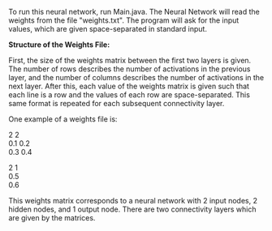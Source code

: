 To run this neural network, run Main.java. The Neural Network will read the weights from the file "weights.txt". The program will ask for the input values, which are given space-separated in standard input.

**Structure of the Weights File:**

First, the size of the weights matrix between the first two layers is given. The number of rows 
describes the number of activations in the previous layer, and the number of columns describes the 
number of activations in the next layer. After this, each value of the weights matrix is given such 
that each line is a row and the values of each row are space-separated. This same format is repeated 
for each subsequent connectivity layer.

One example of a weights file is:

2 2 \
0.1 0.2 \
0.3 0.4 

2 1 \
0.5 \
0.6 

This weights matrix corresponds to a neural network with 2 input nodes, 2 hidden nodes, and 1 output 
node. There are two connectivity layers which are given by the matrices.